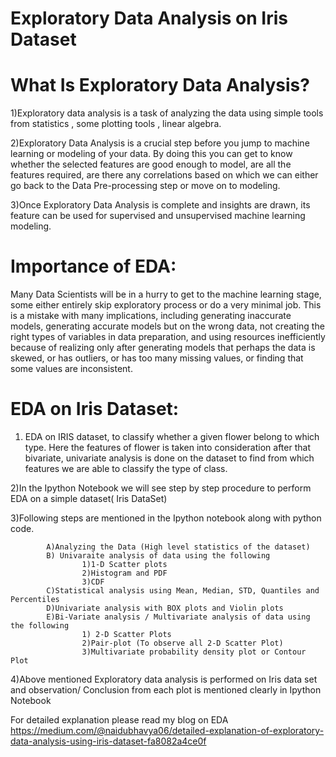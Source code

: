 # Exploratory Data Analysis on Iris Dataset

# What Is Exploratory Data Analysis?

1)Exploratory data analysis is a task of analyzing the data using simple tools from statistics , some plotting tools , linear algebra.

2)Exploratory Data Analysis is a crucial step before you jump to machine learning or modeling of your data. By doing this you can get to know whether the selected features are good enough to model, are all the features required, are there any correlations based on which we can either go back to the Data Pre-processing step or move on to modeling.

3)Once Exploratory Data Analysis is complete and insights are drawn, its feature can be used for supervised and unsupervised machine learning modeling.

# Importance of EDA:
Many Data Scientists will be in a hurry to get to the machine learning stage, some either entirely skip exploratory process or do a very minimal job. This is a mistake with many implications, including generating inaccurate models, generating accurate models but on the wrong data, not creating the right types of variables in data preparation, and using resources inefficiently because of realizing only after generating models that perhaps the data is skewed, or has outliers, or has too many missing values, or finding that some values are inconsistent.

# EDA on Iris Dataset:

1) EDA on IRIS dataset, to classify whether a given flower belong to which type. Here the features of flower is taken into consideration after that bivariate, univariate analysis is done on the dataset to find from which features we are able to classify the type of class.

2)In the Ipython Notebook we will see step by step procedure to perform EDA on a simple dataset( Iris DataSet)

3)Following steps are mentioned in the Ipython notebook along with python code.

            A)Analyzing the Data (High level statistics of the dataset)
            B) Univaraite analysis of data using the following
                    1)1-D Scatter plots
                    2)Histogram and PDF
                    3)CDF
            C)Statistical analysis using Mean, Median, STD, Quantiles and Percentiles
            D)Univariate analysis with BOX plots and Violin plots
            E)Bi-Variate analysis / Multivariate analysis of data using the following
                    1) 2-D Scatter Plots
                    2)Pair-plot (To observe all 2-D Scatter Plot) 
                    3)Multivariate probability density plot or Contour Plot
                    
 4)Above mentioned Exploratory data analysis is performed on Iris data set and observation/ Conclusion from each plot is mentioned clearly in Ipython Notebook
 
 For detailed explanation please read my blog on EDA https://medium.com/@naidubhavya06/detailed-explanation-of-exploratory-data-analysis-using-iris-dataset-fa8082a4ce0f
